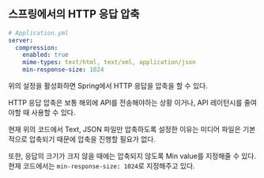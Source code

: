 ## 스프링에서의 HTTP 응답 압축

```yaml
# Application.yml
server:
  compression:
    enabled: true
    mime-types: text/html, text/xml, application/json
    min-response-size: 1024
```

위의 설정을 활성화하면 Spring에서 HTTP 응답을 압축을 할 수 있다.

HTTP 응답 압축은 보통 해외에 API를 전송해야하는 상황 이거나, API 레이턴시를 줄여야할 때 사용할 수 있다.

현재 위의 코드에서 Text, JSON 파일만 압축하도록 설정한 이유는 미디어 파일은 기본적으로 압축되기 때문에 압축을 진행할 필요가 없다.

또한, 응답의 크기가 크지 않을 때에는 압축되지 않도록 Min value를 지정해줄 수 있다. 
현재 코드에서는 `min-response-size: 1024`로 지정해주고 있다.
